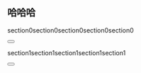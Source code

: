## 哈哈哈



<!--sec data-title="section0" data-id="section0" data-show=false ces-->
section0section0section0section0section0
<!--endsec-->

<button class="section" target="section0" show=" show  section0" hide="Hide section0"></button>


<!--sec data-title="section1" data-id="section1" data-show=false ces-->

section1section1section1section1section1

<!--endsec-->

<button class="section" target="section1" show="show section1" hide="Hide section1"></button>
